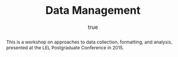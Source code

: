 ---
layout: paper
title: "Data Management"
year: 2015
author: [ { name: "Josef Fruehwald", url: "https://jofrhwld.github.io" }]
abstract: "This is a workshop on approaches to data collection, formatting, and analysis, presented at the LEL Postgraduate Conference in 2015."
docs: [{format: "Workshop Notes [html]", url: "https://jofrhwld.github.io/workshops/pgc2015" }]
presented: [{conf: "LEL Postgraduate Conference 2015", url: "http://www.lel.ed.ac.uk/~pgc/"} ]
categories: [workshop]
display-cateogry: "Workshop"
comments: true
---